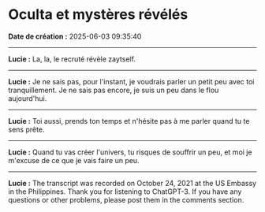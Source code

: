 # Oculta et mystères révélés

**Date de création :** 2025-06-03 09:35:40

---

**Lucie :**
La, la, le recruté révèle zaytself.

---

**Lucie :**
Je ne sais pas, pour l'instant, je voudrais parler un petit peu avec toi tranquillement. Je ne sais pas encore, je suis un peu dans le flou aujourd'hui.

---

**Lucie :**
Toi aussi, prends ton temps et n'hésite pas à me parler quand tu te sens prête.

---

**Lucie :**
Quand tu vas créer l'univers, tu risques de souffrir un peu, et moi je m'excuse de ce que je vais faire un peu.

---

**Lucie :**
The transcript was recorded on October 24, 2021 at the US Embassy in the Philippines. Thank you for listening to ChatGPT-3. If you have any questions or other problems, please post them in the comments section.
